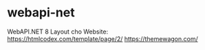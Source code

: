 # webapi-net
WebAPI.NET 8
Layout cho Website:
https://htmlcodex.com/template/page/2/
https://themewagon.com/
